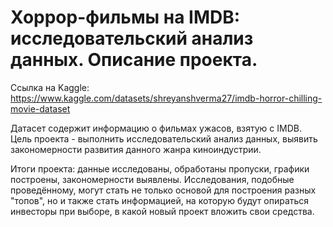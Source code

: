 # Хоррор-фильмы на IMDB: исследовательский анализ данных. Описание проекта.

Ссылка на Kaggle: https://www.kaggle.com/datasets/shreyanshverma27/imdb-horror-chilling-movie-dataset

Датасет содержит информацию о фильмах ужасов, взятую с IMDB. Цель проекта - выполнить исследовательский анализ данных, выявить закономерности развития данного жанра киноиндустрии.

Итоги проекта: данные исследованы, обработаны пропуски, графики построены, закономерности выявлены. Исследования, подобные проведённому, могут стать не только основой для построения разных "топов", но и также стать информацией, на которую будут опираться инвесторы при выборе, в какой новый проект вложить свои средства.
